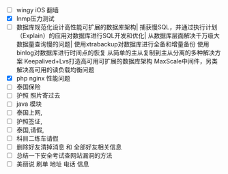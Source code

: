 - [ ] wingy iOS 翻墙
- [x] lnmp压力测试
- [ ] 数据库规范化设计高性能可扩展的数据库架构|
      捕获慢SQL，并通过执行计划（Explain）的应用对数据库进行SQL开发和优化| 
      从数据库层面解决千万级大数据量查询慢的问题|
      使用xtrabackup对数据库进行全备和增量备份
      使用binlog对数据库进行时间点的恢复
      从简单的主从复制到主从分离的多种解决方案
      Keepalived+Lvs打造高可用可扩展的数据库架构
      MaxScale中间件，另类解决高可用的读负载均衡问题
- [x] php nginx 性能问题
- [ ] 泰国保险
- [ ] 护照 照片寄过去
- [ ] java  模块
- [ ] 泰国上网, 
- [ ] 护照签证,
- [ ] 泰国,请假,
- [ ] 科目二练车请假
- [ ] 删除好友清掉消息 和 全部好友相关信息
- [ ] 总结一下安全考试查网站漏洞的方法
- [ ] 美丽说 刷单 地址 电话 信息
